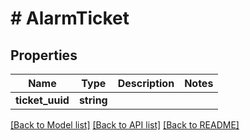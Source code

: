 # # AlarmTicket

## Properties

Name | Type | Description | Notes
------------ | ------------- | ------------- | -------------
**ticket_uuid** | **string** |  |

[[Back to Model list]](../../README.md#models) [[Back to API list]](../../README.md#endpoints) [[Back to README]](../../README.md)
